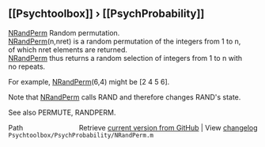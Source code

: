 ## [[Psychtoolbox]] &#8250; [[PsychProbability]]

[NRandPerm](NRandPerm) Random permutation.  
   [NRandPerm](NRandPerm)(n,nret) is a random permutation of the integers from 1 to n,  
   of which nret elements are returned.  
   [NRandPerm](NRandPerm) thus returns a random selection of integers from 1 to n with  
   no repeats.  
  
   For example, [NRandPerm](NRandPerm)(6,4) might be [2 4 5 6].  
  
   Note that [NRandPerm](NRandPerm) calls RAND and therefore changes RAND's state.  
  
   See also PERMUTE, RANDPERM.  




<div class="code_header" style="text-align:right;">
  <span style="float:left;">Path&nbsp;&nbsp;</span> <span class="counter">Retrieve <a href=
  "https://raw.github.com/Psychtoolbox-3/Psychtoolbox-3/beta/Psychtoolbox/PsychProbability/NRandPerm.m">current version from GitHub</a> | View <a href=
  "https://github.com/Psychtoolbox-3/Psychtoolbox-3/commits/beta/Psychtoolbox/PsychProbability/NRandPerm.m">changelog</a></span>
</div>
<div class="code">
  <code>Psychtoolbox/PsychProbability/NRandPerm.m</code>
</div>

